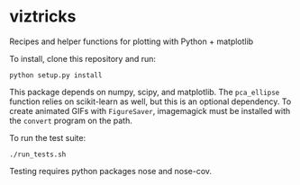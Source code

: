 # viztricks
Recipes and helper functions for plotting with Python + matplotlib

To install, clone this repository and run:

    python setup.py install

This package depends on numpy, scipy, and matplotlib.
The `pca_ellipse` function relies on scikit-learn as well, but this is an
optional dependency.
To create animated GIFs with `FigureSaver`, imagemagick must be installed
with the `convert` program on the path.

To run the test suite:

    ./run_tests.sh

Testing requires python packages nose and nose-cov.
